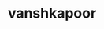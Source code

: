 ---
title: vanshkapoor
github: https://github.com/vanshkapoor
mode: light
transition: 3s
archetype:
  - Little Bit of Everything
---